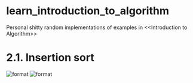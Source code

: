 # learn_introduction_to_algorithm
Personal shitty random implementations of examples in &lt;&lt;Introduction to Algorithm>>

# 2.1. Insertion sort
![format](https://github.com/BHa2R00/learn_introduction_to_algorithm/blob/main/rtl/20231210013147_494x456_scrot.png)
![format](https://github.com/BHa2R00/learn_introduction_to_algorithm/blob/main/rtl/20231210013201_571x436_scrot.png)
